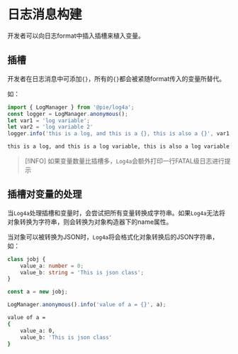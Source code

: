 # 日志消息构建

开发者可以向日志format中插入插槽来植入变量。

## 插槽

开发者在日志消息中可添加`{}`，所有的`{}`都会被紧随format传入的变量所替代。

如：

```ts
import { LogManager } from '@pie/log4a';
const logger = LogManager.anonymous();
let var1 = 'log variable';
let var2 = 'log variable 2'
logger.info('this is a log, and this is a {}, this is also a {}', var1, var2);
```

```bash output
this is a log, and this is a log variable, this is also a log variable 2
```

> [!INFO]
> 如果变量数量比插槽多，`Log4a`会额外打印一行FATAL级日志进行提示

## 插槽对变量的处理

当`Log4a`处理插槽和变量时，会尝试把所有变量转换成字符串。如果`Log4a`无法将对象转换为字符串，则会转换为对象构造器下的name属性。

当对象可以被转换为JSON时，`Log4a`将会格式化对象转换后的JSON字符串，如：

```ts
class jobj {
    value_a: number = 0;
    value_b: string = 'This is json class';
}

const a = new jobj;

LogManager.anonymous().info('value of a = {}', a);
```

```bash output
value of a = 
{
    value_a: 0,
    value_b: 'This is json class'
}
```